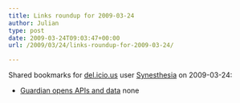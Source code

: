 ```yaml
---
title: Links roundup for 2009-03-24
author: Julian
type: post
date: 2009-03-24T09:03:47+00:00
url: /2009/03/24/links-roundup-for-2009-03-24/

---
```

Shared bookmarks for [del.icio.us][1] user [Synesthesia][2] on 2009-03-24:

  * [Guardian opens APIs and data][3] 
    none</li> </ul>

 [1]: http://del.icio.us/
 [2]: http://del.icio.us/synesthesia
 [3]: http://www.guardian.co.uk/media/pda/2009/mar/10/1